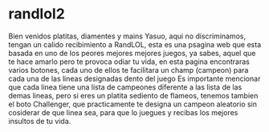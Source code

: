 # randlol2
Bien venidos platitas, diamentes y mains Yasuo, aqui no discriminamos, tengan un calido recibimiento a RandLOL, esta es una psagina web que esta basada en uno de los peores mejores mejores juegos, ya sabes, aquel que te hace amarlo pero te provoca odiar tu vida, en esta pagina encontraras varios botones, cada uno de ellos te facilitara un champ (campeon) para cada una de las lineas designadas dento del juego
Es importante mencionar que cada linea tiene una lista de campeones diferente a las lista de las demas lineas, pero si eres un platita sediento de flameos, tenemos tambien el boto Challenger, que practicamente te designa un campeon aleatorio sin cosiderar de que linea sea, para que lo juegues y recibas los mejores insultos de tu vida. 